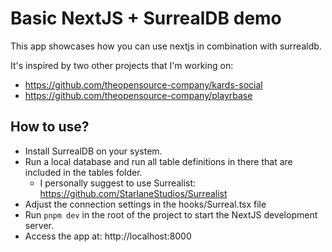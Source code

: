 # Basic NextJS + SurrealDB demo

This app showcases how you can use nextjs in combination with surrealdb.

It's inspired by two other projects that I'm working on:
- https://github.com/theopensource-company/kards-social
- https://github.com/theopensource-company/playrbase

## How to use?

- Install SurrealDB on your system.
- Run a local database and run all table definitions in there that are included in the tables folder.
    - I personally suggest to use Surrealist: https://github.com/StarlaneStudios/Surrealist
- Adjust the connection settings in the hooks/Surreal.tsx file
- Run `pnpm dev` in the root of the project to start the NextJS development server.
- Access the app at: http://localhost:8000
